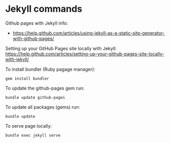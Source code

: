 # Jekyll commands

Github pages with Jekyll info:
* https://help.github.com/articles/using-jekyll-as-a-static-site-generator-with-github-pages/

Setting up your GitHub Pages site locally with Jekyll: https://help.github.com/articles/setting-up-your-github-pages-site-locally-with-jekyll/


To install bundler (Ruby pagage manager):
```
gem install bundler
```


To update the github-pages gem run:
```
bundle update github-pages
```

To update all packages (gems) run:
```
bundle update
```

To serve page locally:
```
bundle exec jekyll serve
```
